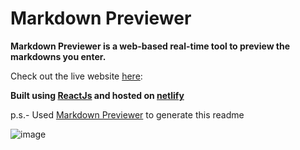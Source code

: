 # Markdown Previewer 
**Markdown Previewer is a web-based real-time tool to preview the markdowns you enter.**

Check out the live website [here](https://markdownn.netlify.app/):

**Built using [ReactJs](https://reactjs.org/) and hosted on [netlify](https://www.netlify.com/)** 

p.s.- Used [Markdown Previewer](https://jolly-beaver-ce327d.netlify.app/) to generate this readme

![image](https://user-images.githubusercontent.com/70425790/136505750-7439503d-e1eb-40ad-bbac-1a6e97cd1b7a.png)

